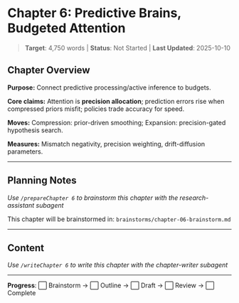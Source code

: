 # Chapter 6: Predictive Brains, Budgeted Attention

> **Target**: 4,750 words | **Status**: Not Started | **Last Updated**: 2025-10-10

## Chapter Overview

**Purpose:** Connect predictive processing/active inference to budgets.

**Core claims:** Attention is **precision allocation**; prediction errors rise when compressed priors misfit; policies trade accuracy for speed.

**Moves:** Compression: prior-driven smoothing; Expansion: precision-gated hypothesis search.

**Measures:** Mismatch negativity, precision weighting, drift-diffusion parameters.

---

## Planning Notes

*Use `/prepareChapter 6` to brainstorm this chapter with the research-assistant subagent*

This chapter will be brainstormed in: `brainstorms/chapter-06-brainstorm.md`

---

## Content

*Use `/writeChapter 6` to write this chapter with the chapter-writer subagent*

---

**Progress**: ⬜ Brainstorm → ⬜ Outline → ⬜ Draft → ⬜ Review → ⬜ Complete

<script src="https://hypothes.is/embed.js" async></script>
